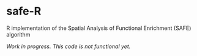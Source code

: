 # safe-R
R implementation of the Spatial Analysis of Functional Enrichment (SAFE) algorithm

*Work in progress. This code is not functional yet.*

